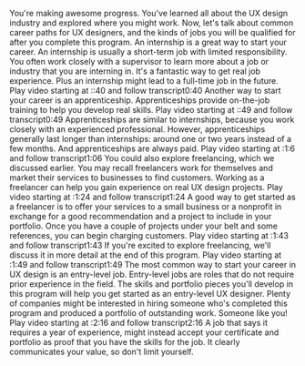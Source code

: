 
You're making awesome progress. You've learned all about the UX design industry and explored where you might work. Now, let's talk about common career paths for UX designers, and the kinds of jobs you will be qualified for after you complete this program. An internship is a great way to start your career. An internship is usually a short-term job with limited responsibility. You often work closely with a supervisor to learn more about a job or industry that you are interning in. It's a fantastic way to get real job experience. Plus an internship might lead to a full-time job in the future.
Play video starting at ::40 and follow transcript0:40
Another way to start your career is an apprenticeship. Apprenticeships provide on-the-job training to help you develop real skills.
Play video starting at ::49 and follow transcript0:49
Apprenticeships are similar to internships, because you work closely with an experienced professional. However, apprenticeships generally last longer than internships: around one or two years instead of a few months. And apprenticeships are always paid.
Play video starting at :1:6 and follow transcript1:06
You could also explore freelancing, which we discussed earlier. You may recall freelancers work for themselves and market their services to businesses to find customers. Working as a freelancer can help you gain experience on real UX design projects.
Play video starting at :1:24 and follow transcript1:24
A good way to get started as a freelancer is to offer your services to a small business or a nonprofit in exchange for a good recommendation and a project to include in your portfolio. Once you have a couple of projects under your belt and some references, you can begin charging customers.
Play video starting at :1:43 and follow transcript1:43
If you're excited to explore freelancing, we'll discuss it in more detail at the end of this program.
Play video starting at :1:49 and follow transcript1:49
The most common way to start your career in UX design is an entry-level job. Entry-level jobs are roles that do not require prior experience in the field. The skills and portfolio pieces you'll develop in this program will help you get started as an entry-level UX designer. Plenty of companies might be interested in hiring someone who's completed this program and produced a portfolio of outstanding work. Someone like you!
Play video starting at :2:16 and follow transcript2:16
A job that says it requires a year of experience, might instead accept your certificate and portfolio as proof that you have the skills for the job. It clearly communicates your value, so don't limit yourself.